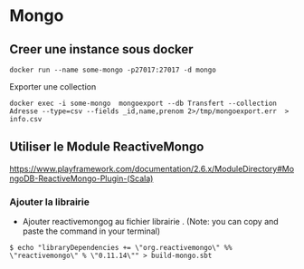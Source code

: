#  Mongo


## Creer une instance sous docker

```
docker run --name some-mongo -p27017:27017 -d mongo 
```

Exporter une collection

```
docker exec -i some-mongo  mongoexport --db Transfert --collection Adresse --type=csv --fields _id,name,prenom 2>/tmp/mongoexport.err  > info.csv
```

## Utiliser le Module ReactiveMongo

https://www.playframework.com/documentation/2.6.x/ModuleDirectory#MongoDB-ReactiveMongo-Plugin-(Scala)

### Ajouter la librairie

* Ajouter reactivemongog au fichier librairie . (Note: you can copy and paste the command in your terminal)

```shell
$ echo "libraryDependencies += \"org.reactivemongo\" %% \"reactivemongo\" % \"0.11.14\"" > build-mongo.sbt
```




